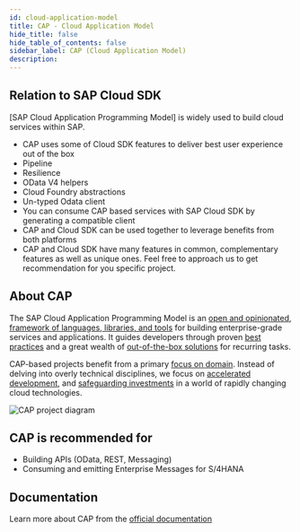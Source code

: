 ```yaml
---
id: cloud-application-model
title: CAP - Cloud Application Model
hide_title: false
hide_table_of_contents: false
sidebar_label: CAP (Cloud Application Model)
description:
---
```


## Relation to SAP Cloud SDK ##

[SAP Cloud Application Programming Model] is widely used to build cloud services within SAP.

- CAP uses some of Cloud SDK features to deliver best user experience out of the box
 - Pipeline
 - Resilience
 - OData V4 helpers
 - Cloud Foundry abstractions
 - Un-typed Odata client
- You can consume CAP based services with SAP Cloud SDK by generating a compatible client
- CAP and Cloud SDK can be used together to leverage benefits from both platforms
- CAP and Cloud SDK have many features in common, complementary features as well as unique ones. Feel free to approach
  us to get recommendation for you specific project.


## About CAP ##

The SAP Cloud Application Programming Model is an [open and opinionated](https://cap.cloud.sap/docs/about/#design-principles), [framework of languages, libraries, and tools](https://cap.cloud.sap/docs/about/#design-principles) for building enterprise-grade services and applications. It guides developers through proven [best practices](https://cap.cloud.sap/docs/about/#best-practices) and a great wealth of [out-of-the-box solutions](https://cap.cloud.sap/docs/about/features) for recurring tasks.

CAP-based projects benefit from a primary [focus on domain](https://cap.cloud.sap/docs/about/#domain-models). Instead of delving into overly technical disciplines, we focus on [accelerated development](https://cap.cloud.sap/docs/about/#grow-as-you-go), and [safeguarding investments](https://cap.cloud.sap/docs/about/#platform-agnostic) in a world of rapidly changing cloud technologies.

![CAP project diagram](https://cap.cloud.sap/docs/assets/overview.png )

## CAP is recommended for ##

- Building APIs (OData, REST, Messaging)
- Consuming and emitting Enterprise Messages for S/4HANA


## Documentation ##
Learn more about CAP from the [official documentation](https://cap.cloud.sap/docs/ )
